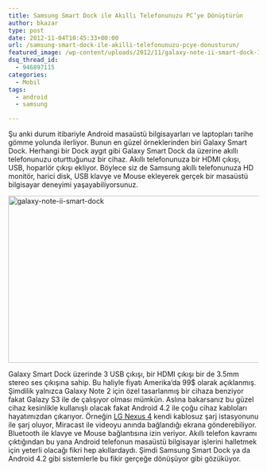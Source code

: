 ```yaml
---
title: Samsung Smart Dock ile Akıllı Telefonunuzu PC’ye Dönüştürün
author: bkazar
type: post
date: 2012-11-04T10:45:33+00:00
url: /samsung-smart-dock-ile-akilli-telefonunuzu-pcye-donusturun/
featured_image: /wp-content/uploads/2012/11/galaxy-note-ii-smart-dock-100x100.jpg
dsq_thread_id:
  - 946897115
categories:
  - Mobil
tags:
  - android
  - samsung

---
```

Şu anki durum itibariyle Android masaüstü bilgisayarları ve laptopları tarihe gömme yolunda ilerliyor. Bunun en güzel örneklerinden biri Galaxy Smart Dock. Herhangi bir Dock aygıt gibi Galaxy Smart Dock da üzerine akıllı telefonunuzu oturttuğunuz bir cihaz. Akıllı telefonunuza bir HDMI çıkışı, USB, hoparlör çıkışı ekliyor. Böylece siz de Samsung akıllı telefonunuza HD monitör, harici disk, USB klavye ve Mouse ekleyerek gerçek bir masaüstü bilgisayar deneyimi yaşayabiliyorsunuz.

<img class="aligncenter size-full wp-image-8963" title="galaxy-note-ii-smart-dock" src="https://www.murekkep.org/wp-content/uploads/2012/11/galaxy-note-ii-smart-dock.jpg" alt="galaxy-note-ii-smart-dock" width="630" height="336" srcset="https://www.murekkep.org/wp-content/uploads/2012/11/galaxy-note-ii-smart-dock.jpg 630w, https://www.murekkep.org/wp-content/uploads/2012/11/galaxy-note-ii-smart-dock-400x213.jpg 400w, https://www.murekkep.org/wp-content/uploads/2012/11/galaxy-note-ii-smart-dock-50x26.jpg 50w, https://www.murekkep.org/wp-content/uploads/2012/11/galaxy-note-ii-smart-dock-234x125.jpg 234w" sizes="(max-width: 630px) 100vw, 630px" /> 

Galaxy Smart Dock üzerinde 3 USB çıkışı, bir HDMI çıkışı bir de 3.5mm stereo ses çıkışına sahip. Bu haliyle fiyatı Amerika’da 99$ olarak açıklanmış. Şimdilik yalnızca Galaxy Note 2 için özel tasarlanmış bir cihaza benziyor fakat Galazy S3 ile de çalışıyor olması mümkün. Aslına bakarsanız bu güzel cihaz kesinlikle kullanışlı olacak fakat Android 4.2 ile çoğu cihaz kabloları hayatımızdan çıkarıyor. Örneğin [LG Nexus 4][1] kendi kablosuz şarj istasyonunu ile şarj oluyor, Miracast ile videoyu anında bağlandığı ekrana gönderebiliyor. Bluetooth ile klavye ve Mouse bağlantısına izin veriyor. Akıllı telefon kavramı çıktığından bu yana Android telefonun masaüstü bilgisayar işlerini halletmek için yeterli olacağı fikri hep akıllardaydı. Şimdi Samsung Smart Dock ya da Android 4.2 gibi sistemlerle bu fikir gerçeğe dönüşüyor gibi gözüküyor.

 [1]: http://wp.me/p1eJph-2ic "lg nexus 4 teknik özellikler"